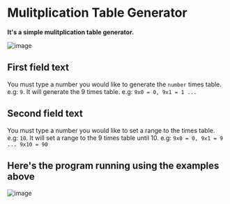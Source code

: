 # Mulitplication Table Generator
**It's a simple mulitplication table generator.**

![image](https://user-images.githubusercontent.com/41703972/59945547-56ffd200-943e-11e9-8dd3-a9d66cb7ce58.png)

## First field text
You must type a number you would like to generate the `number` times table. e.g: `9`. It will generate the 9 times table. e.g: `9x0 = 0, 9x1 = 1 ...`

## Second field text
You must type a number you would like to set a range to the times table. e.g: `10`. It will set a range to the 9 times table until 10. e.g: `9x0 = 0, 9x1 = 9 ... 9x10 = 90`

## Here's the program running using the examples above
![image](https://user-images.githubusercontent.com/41703972/59946186-3769a900-9440-11e9-80bb-175682190d9f.png)
